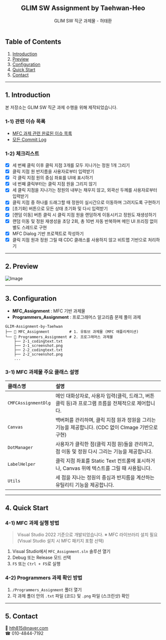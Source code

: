 <h2 align='center'>GLIM SW Assignment by Taehwan-Heo</h2>

<p align='center'>
GLIM SW 직군 과제물 - 허태환
<br><br>
</p>

## Table of Contents

1. [Introduction](#1-introduction)
2. [Preview](#2-preview)
3. [Configuration](#3-configuration)
4. [Quick Start](#4-quick-start)
5. [Contact](#5-contact)

---

## 1. Introduction

본 저장소는 GLIM SW 직군 과제 수행을 위해 제작되었습니다.

### 1-1) 관련 이슈 목록

- [MFC 과제 관련 완료된 이슈 목록](https://github.com/or-m-or/GLIM-Assignment-by-Taehwan/issues?q=is%3Aissue%20state%3Aclosed)
- [모든 Commit Log](https://github.com/or-m-or/GLIM-Assignment-by-Taehwan/commits/master/)

### 1-2) 체크리스트

- [x] 세 번째 클릭 이후 클릭 지점 3개를 모두 지나가는 정원 1개 그리기
- [x] 클릭 지점 원 반지름을 사용자로부터 입력받기
- [x] 각 클릭 지점 원의 중심 좌표를 UI에 표시하기
- [x] 네 번째 클릭부터는 클릭 지점 원을 그리지 않기
- [x] 세 클릭 지점을 지나가는 정원의 내부는 채우지 않고, 외곽선 두께를 사용자로부터 입력받기
- [x] 클릭 지점 중 하나를 드래그할 때 정원이 실시간으로 이동하며 그려지도록 구현하기
- [x] [초기화] 버튼으로 모든 상태 초기화 및 다시 입력받기
- [x] [랜덤 이동] 버튼 클릭 시 클릭 지점 원을 랜덤하게 이동시키고 정원도 재생성하기
- [x] 랜덤 이동 및 정원 재생성을 초당 2회, 총 10번 자동 반복하며 메인 UI 프리징 없이 별도 스레드로 구현
- [x] MFC Dialog 기반 프로젝트로 작성하기
- [x] 클릭 지점 원과 정원 그릴 때 CDC 클래스를 사용하지 않고 비트맵 기반으로 처리하기

---

## 2. Preview

![Image](https://github.com/user-attachments/assets/954b7e94-b8e1-49bb-b6cf-b8ee318843c8)

---

## 3. Configuration

- **MFC_Assignment** : MFC 기반 과제물
- **Programmers_Assignment** : 프로그래머스 알고리즘 문제 풀이 과제

```
GLIM-Assignment-by-Taehwan
├── 📁 MFC_Assignment         # 1. 유튜브 과제물 (MFC 애플리케이션)
└── 📁 Programmers_Assignment # 2. 프로그래머스 과제물
    ├── 2-1_codingtext.txt
    ├── 2-1_screenshot.png
    ├── 2-2_codingtext.txt
    ├── 2-2_screenshot.png
    ...
```

### 3-1) MFC 과제물 주요 클래스 설명

| 클래스명            | 설명                                                                                               |
| :------------------ | :------------------------------------------------------------------------------------------------- |
| `CMFCAssignmentDlg` | 메인 대화상자로, 사용자 입력(클릭, 드래그, 버튼 클릭 등)과 프로그램 흐름을 전체적으로 제어합니다.  |
| `Canvas`            | 백버퍼를 관리하며, 클릭 지점 원과 정원을 그리는 기능을 제공합니다. (CDC 없이 CImage 기반으로 구현) |
| `DotManager`        | 사용자가 클릭한 점(클릭 지점 원)들을 관리하고, 점 이동 및 정원 다시 그리는 기능을 제공합니다.      |
| `LabelHelper`       | 클릭 지점 좌표를 Static Text 컨트롤에 표시하거나, Canvas 위에 텍스트를 그릴 때 사용됩니다.         |
| `Utils`             | 세 점을 지나는 정원의 중심과 반지름을 계산하는 유틸리티 기능을 제공합니다.                         |

---

## 4. Quick Start

### 4-1) MFC 과제 실행 방법

> Visual Studio 2022 기준으로 개발되었습니다.
> ※ MFC 라이브러리 설치 필요 (Visual Studio 설치 시 MFC 패키지 포함 선택)

1. Visual Studio에서 `MFC_Assignment.sln` 솔루션 열기
2. Debug 또는 Release 모드 선택
3. `F5` 또는 `Ctrl + F5`로 실행

### 4-2) Programmers 과제 확인 방법

1. `/Programmers_Assignment` 폴더 열기
2. 각 과제 폴더 안의 `.txt` 파일 (코드) 및 `.png` 파일 (스크린샷) 확인

---

## 5. Contact

📧 hth815@naver.com <br>
☎ 010-4844-7192 <br>
